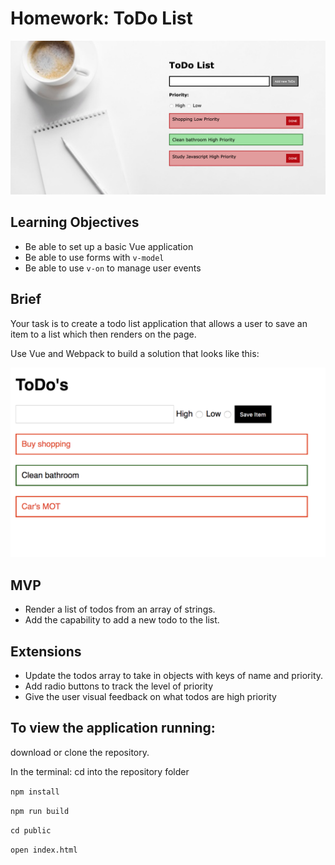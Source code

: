 # Homework: ToDo List

![ToDos App](./images/myToDo.png)

## Learning Objectives

- Be able to set up a basic Vue application
- Be able to use forms with `v-model`
- Be able to use `v-on` to manage user events

## Brief

Your task is to create a todo list application that allows a user to save an item to a list which then renders on the page.

Use Vue and Webpack to build a solution that looks like this:

![ToDos App](./images/todos.png)

## MVP

- Render a list of todos from an array of strings.  
- Add the capability to add a new todo to the list.

## Extensions

- Update the todos array to take in objects with keys of name and priority.
- Add radio buttons to track the level of priority
- Give the user visual feedback on what todos are high priority

## To view the application running:

download or clone the repository.

In the terminal: cd into the repository folder 

`npm install`

`npm run build`

`cd public`

`open index.html`
